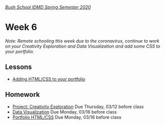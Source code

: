 [_Bush School IDMD Spring Semester 2020_](https://chandrunarayan.github.io/idmd/)

# Week 6
_Note: Remote schooling this week due to the coronavirus, continue to work on your Creativity Exploration and Data Visualization and add some CSS to your portfolio._

## Lessons
* [Adding HTML/CSS to your portfolio](https://youtu.be/ANqqQgAb4w0)

## Homework
* [Project: Creativity Exploration](../week4/homework/creativity-exploration.md) Due Thursday, 03/12 before class
* [Data Visualization](../week5/homework/data-visualization.md) Due Monday, 03/16 before class
* [Portfolio HTML/CSS](homework/portfolio-html-css.md) Due Monday, 03/16 before class